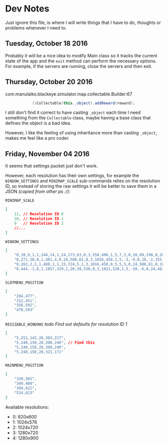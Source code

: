 Dev Notes
=========

Just ignore this file, is where I will write things that I have to do, thoughts or problems whenever I need to.

Tuesday, October 18 2016
------------------------
Probably it will be a nice idea to modify Main class so it tracks the current state of the app and the `exit` method
can perform the necessary options.
For example, if the servers are running, close the servers and then exit.

Thursday, October 20 2016
-------------------------
com.manulaiko.blackeye.simulator.map.collectable.Builder:67
```java
            ((Collectable)this._object).addReward(reward);
```

I still don't find it correct to have casting `_object` each time I need something from the `Collectable`
class, maybe having a base class that defines the object is a bad idea.

However, I like the feeling of using inheritance more than casting `_object`, makes me feel like a pro coder.

Friday, November 04 2016
------------------------
It seems that settings packet just don't work.

However, each resolution has their own settings, for example the `WINDOW_SETTINGS` and `MINIMAP_SCALE` sub-commands relies on the resolution ID, so instead of storing the raw settings it will be better to save them in a JSON  *(copied from other ps :/)*:

`MINIMAP_SCALE`
```json
[
    11, // Resolution ID 0
    10, // Resolution ID 1
    9   // Resolution ID 2
    //...
]
```

`WINDOW_SETTINGS`
```json
[
    "0,18,9,1,1,244,14,1,24,173,63,0,3,558,406,1,5,7,5,0,10,89,198,0,20,-10,370,1,13,85,62,0,23,604,135,1", // 0
    "0,271,38,0,1,481,4,0,24,500,61,0,3,1016,458,1,5,-3,-9,0,10,-2,155,1,20,2,390,1,13,187,50,0,23,835,201,1", // 1
    "0,263,2,1,1,488,1,1,15,724,5,1,3,1016,458,0,5,5,5,0,24,500,61,0,10,-2,155,1,20,-1,382,1,13,187,50,0,23,838,213,1", // 2
    "0,444,-1,0,1,1057,329,1,20,39,530,0,3,1021,528,1,5,-10,-6,0,24,463,15,0,10,101,307,0,36,100,400,0,13,315,122,0,23,1067,132,0"
]
```

`SLOTMENU_POSITION`
```json
[
    "284,477",
    "312,451",
    "358,592",
    "478,593"
]
```

`RESIZABLE_WINDOWS` *todo Find out defaults for resolution ID 1*
```json
[
    "5,251,142,20,303,217",
    "5,240,150,20,308,246", // Find this
    "5,240,150,20,308,246",
    "5,240,150,20,321,171"
]
```

`MAINMENU_POSITION`
```json
[
    "320,502",
    "349,480",
    "394,622",
    "514,623"
]
```

Available resolutions:
 * 0: 820x600
 * 1: 1024x576
 * 2: 1024x720
 * 3: 1280x720
 * 4: 1280x900